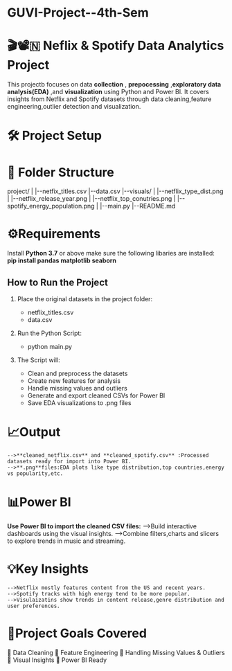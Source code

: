 # GUVI-Project--4th-Sem

# 🎬📽️🇳 Neflix & Spotify Data Analytics Project 
 This projectb focuses on data **collection** , **prepocessing** ,**exploratory data analysis(EDA)** ,and **visualization** using Python and Power BI. It covers insights from Netflix and Spotify datasets through data cleaning,feature engineering,outlier detection and visualization.

 # 🛠️ Project Setup
 # 📁 Folder Structure
  project/
  |
  |--netfix_titles.csv
  |--data.csv
  |--visuals/
  |  |--netflix_type_dist.png
  |  |--netflix_release_year.png
  |  |--netflix_top_conutries.png
  |  |--spotify_energy_population.png
  |
  |--main.py
  |--README.md

  # ⚙️Requirements
  Install **Python 3.7** or above make sure the following libaries are installed:
  **pip install pandas matplotlib seaborn**

 ## How to Run the Project

1. Place the original datasets in the project folder:  
   - netflix_titles.csv  
   - data.csv

2. Run the Python Script:  
   - python main.py

3. The Script will:  
   - Clean and preprocess the datasets  
   - Create new features for analysis  
   - Handle missing values and outliers  
   - Generate and export cleaned CSVs for Power BI  
   - Save EDA visualizations to .png files

  # 📈Output
    -->**cleaned_netflix.csv** and **cleaned_spotify.csv** :Processed datasets ready for import into Power BI.
    -->**.png**files:EDA plots like type distribution,top countries,energy vs popularity,etc.

  # 📊Power BI
  **Use Power BI to import the cleaned CSV files:**
    -->Build interactive dashboards using the visual insights.
    -->Combine filters,charts and slicers to explore trends in music and streaming.

  # 💡Key Insights
    -->Netflix mostly features content from the US and recent years.
    -->Spotify tracks with high energy tend to be more popular.
    -->Visulaizatins show trends in content release,genre distribution and user preferences.

  # 🎯Project Goals Covered
   🔖 Data Cleaning
   🔖 Feature Engineering
   🔖 Handling Missing Values & Outliers
   🔖 Visual Insights
   🔖 Power BI Ready
  
